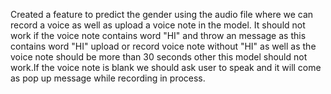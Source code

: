 Created a feature to predict the gender using the audio file where we can record a voice as well as upload a voice note in the model.
It should not work if the voice note contains word "HI" and throw an message as this contains word "HI" upload or record voice note without "HI" as well as the voice note should be more than 30 seconds other this model should not work.If the voice note is blank we should ask user to speak
and it will come as pop up message while recording in process.
